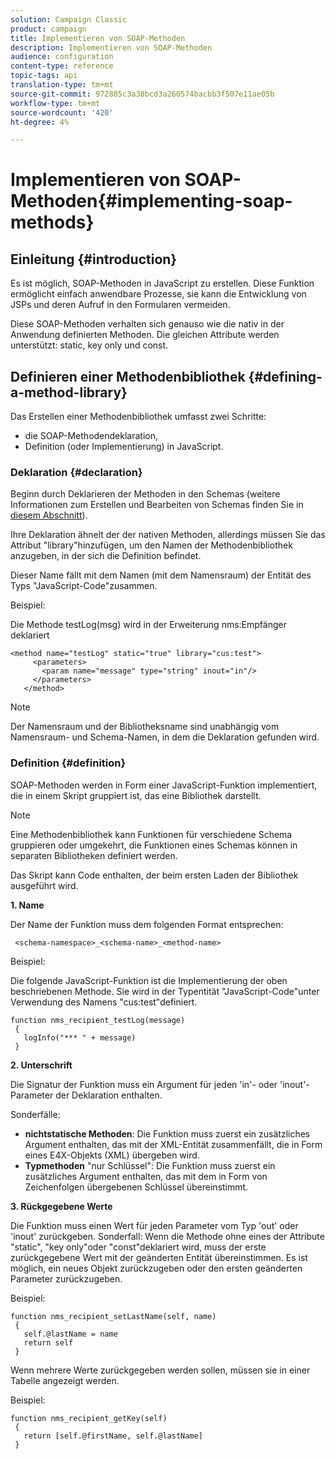 ```yaml
---
solution: Campaign Classic
product: campaign
title: Implementieren von SOAP-Methoden
description: Implementieren von SOAP-Methoden
audience: configuration
content-type: reference
topic-tags: api
translation-type: tm+mt
source-git-commit: 972885c3a38bcd3a260574bacbb3f507e11ae05b
workflow-type: tm+mt
source-wordcount: '420'
ht-degree: 4%

---
```



# Implementieren von SOAP-Methoden{#implementing-soap-methods}

## Einleitung {#introduction}

Es ist möglich, SOAP-Methoden in JavaScript zu erstellen. Diese Funktion ermöglicht einfach anwendbare Prozesse, sie kann die Entwicklung von JSPs und deren Aufruf in den Formularen vermeiden.

Diese SOAP-Methoden verhalten sich genauso wie die nativ in der Anwendung definierten Methoden. Die gleichen Attribute werden unterstützt: static, key only und const.

## Definieren einer Methodenbibliothek {#defining-a-method-library}

Das Erstellen einer Methodenbibliothek umfasst zwei Schritte:

* die SOAP-Methodendeklaration,
* Definition (oder Implementierung) in JavaScript.

### Deklaration {#declaration}

Beginn durch Deklarieren der Methoden in den Schemas (weitere Informationen zum Erstellen und Bearbeiten von Schemas finden Sie in [diesem Abschnitt](../../configuration/using/about-schema-edition.md)).

Ihre Deklaration ähnelt der der nativen Methoden, allerdings müssen Sie das Attribut &quot;library&quot;hinzufügen, um den Namen der Methodenbibliothek anzugeben, in der sich die Definition befindet.

Dieser Name fällt mit dem Namen (mit dem Namensraum) der Entität des Typs &quot;JavaScript-Code&quot;zusammen.

Beispiel:

Die Methode testLog(msg) wird in der Erweiterung nms:Empfänger deklariert

```
<method name="testLog" static="true" library="cus:test">
     <parameters>
       <param name="message" type="string" inout="in"/>
     </parameters>
   </method>
```

>[!NOTE]
>
>Der Namensraum und der Bibliotheksname sind unabhängig vom Namensraum- und Schema-Namen, in dem die Deklaration gefunden wird.

### Definition {#definition}

SOAP-Methoden werden in Form einer JavaScript-Funktion implementiert, die in einem Skript gruppiert ist, das eine Bibliothek darstellt.

>[!NOTE]
>
>Eine Methodenbibliothek kann Funktionen für verschiedene Schema gruppieren oder umgekehrt, die Funktionen eines Schemas können in separaten Bibliotheken definiert werden.

Das Skript kann Code enthalten, der beim ersten Laden der Bibliothek ausgeführt wird.

**1. Name**

Der Name der Funktion muss dem folgenden Format entsprechen:

```
 <schema-namespace>_<schema-name>_<method-name>
```

Beispiel:

Die folgende JavaScript-Funktion ist die Implementierung der oben beschriebenen Methode. Sie wird in der Typentität &quot;JavaScript-Code&quot;unter Verwendung des Namens &quot;cus:test&quot;definiert.

```
function nms_recipient_testLog(message)
 {
   logInfo("*** " + message)
 }
```

**2. Unterschrift**

Die Signatur der Funktion muss ein Argument für jeden &#39;in&#39;- oder &#39;inout&#39;-Parameter der Deklaration enthalten.

Sonderfälle:

* **nichtstatische Methoden**: Die Funktion muss zuerst ein zusätzliches Argument enthalten, das mit der XML-Entität zusammenfällt, die in Form eines E4X-Objekts (XML) übergeben wird.
* **Typmethoden** &quot;nur Schlüssel&quot;: Die Funktion muss zuerst ein zusätzliches Argument enthalten, das mit dem in Form von Zeichenfolgen übergebenen Schlüssel übereinstimmt.

**3. Rückgegebene Werte**

Die Funktion muss einen Wert für jeden Parameter vom Typ &#39;out&#39; oder &#39;inout&#39; zurückgeben. Sonderfall: Wenn die Methode ohne eines der Attribute &quot;static&quot;, &quot;key only&quot;oder &quot;const&quot;deklariert wird, muss der erste zurückgegebene Wert mit der geänderten Entität übereinstimmen. Es ist möglich, ein neues Objekt zurückzugeben oder den ersten geänderten Parameter zurückzugeben.

Beispiel:

```
function nms_recipient_setLastName(self, name)
 {
   self.@lastName = name
   return self
 }
```

Wenn mehrere Werte zurückgegeben werden sollen, müssen sie in einer Tabelle angezeigt werden.

Beispiel:

```
function nms_recipient_getKey(self)
 {
   return [self.@firstName, self.@lastName]
 }
```

